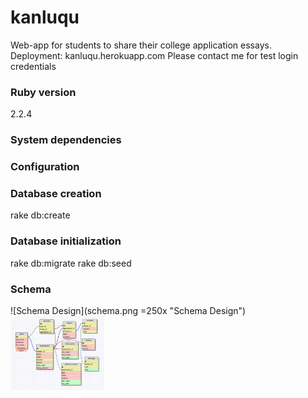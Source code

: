 # kanluqu
Web-app for students to share their college application essays.
Deployment: kanluqu.herokuapp.com
Please contact me for test login credentials

### Ruby version
2.2.4

### System dependencies

### Configuration

### Database creation
rake db:create

### Database initialization
rake db:migrate
rake db:seed

### Schema
![Schema Design](schema.png =250x "Schema Design")
<img src="https://github.com/supermikol/kanluqu/blob/master/schema.png" width="150">
